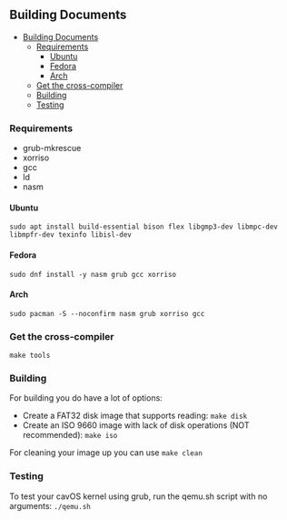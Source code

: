 ## Building Documents

- [Building Documents](#building-documents)
	- [Requirements](#requirements)
		- [Ubuntu](#ubuntu)
		- [Fedora](#fedora)
		- [Arch](#arch)
	- [Get the cross-compiler](#get-the-cross-compiler)
	- [Building](#building)
	- [Testing](#testing)

### Requirements
- grub-mkrescue
- xorriso
- gcc
- ld
- nasm

#### Ubuntu
`sudo apt install build-essential bison flex libgmp3-dev libmpc-dev libmpfr-dev texinfo libisl-dev`

#### Fedora
`sudo dnf install -y nasm grub gcc xorriso`

#### Arch
`sudo pacman -S --noconfirm nasm grub xorriso gcc`

### Get the cross-compiler
`make tools`

### Building
For building you do have a lot of options:
- Create a FAT32 disk image that supports reading: `make disk`
- Create an ISO 9660 image with lack of disk operations (NOT recommended): `make iso`

For cleaning your image up you can use `make clean`

### Testing
To test your cavOS kernel using grub, run the qemu.sh script with no arguments:
`./qemu.sh`
